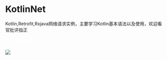 # KotlinNet
Kotlin,Retrofit,Rxjava网络请求实例，主要学习Kotlin基本语法以及使用，欢迎看官批评指正

<font size="4" color="#ffffff">

1.网络请求
</font>

![](https://github.com/hanxiaofeng/KotlinNet/blob/master/gif/net.gif?raw=true)